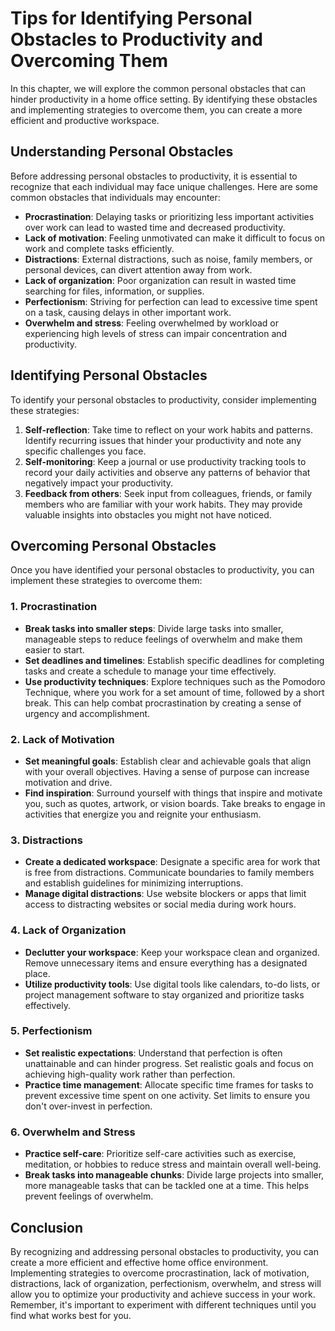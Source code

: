 Tips for Identifying Personal Obstacles to Productivity and Overcoming Them
====================================================================================

In this chapter, we will explore the common personal obstacles that can hinder productivity in a home office setting. By identifying these obstacles and implementing strategies to overcome them, you can create a more efficient and productive workspace.

**Understanding Personal Obstacles**
------------------------------------

Before addressing personal obstacles to productivity, it is essential to recognize that each individual may face unique challenges. Here are some common obstacles that individuals may encounter:

* **Procrastination**: Delaying tasks or prioritizing less important activities over work can lead to wasted time and decreased productivity.
* **Lack of motivation**: Feeling unmotivated can make it difficult to focus on work and complete tasks efficiently.
* **Distractions**: External distractions, such as noise, family members, or personal devices, can divert attention away from work.
* **Lack of organization**: Poor organization can result in wasted time searching for files, information, or supplies.
* **Perfectionism**: Striving for perfection can lead to excessive time spent on a task, causing delays in other important work.
* **Overwhelm and stress**: Feeling overwhelmed by workload or experiencing high levels of stress can impair concentration and productivity.

**Identifying Personal Obstacles**
----------------------------------

To identify your personal obstacles to productivity, consider implementing these strategies:

1. **Self-reflection**: Take time to reflect on your work habits and patterns. Identify recurring issues that hinder your productivity and note any specific challenges you face.
2. **Self-monitoring**: Keep a journal or use productivity tracking tools to record your daily activities and observe any patterns of behavior that negatively impact your productivity.
3. **Feedback from others**: Seek input from colleagues, friends, or family members who are familiar with your work habits. They may provide valuable insights into obstacles you might not have noticed.

**Overcoming Personal Obstacles**
---------------------------------

Once you have identified your personal obstacles to productivity, you can implement these strategies to overcome them:

### **1. Procrastination**

* **Break tasks into smaller steps**: Divide large tasks into smaller, manageable steps to reduce feelings of overwhelm and make them easier to start.
* **Set deadlines and timelines**: Establish specific deadlines for completing tasks and create a schedule to manage your time effectively.
* **Use productivity techniques**: Explore techniques such as the Pomodoro Technique, where you work for a set amount of time, followed by a short break. This can help combat procrastination by creating a sense of urgency and accomplishment.

### **2. Lack of Motivation**

* **Set meaningful goals**: Establish clear and achievable goals that align with your overall objectives. Having a sense of purpose can increase motivation and drive.
* **Find inspiration**: Surround yourself with things that inspire and motivate you, such as quotes, artwork, or vision boards. Take breaks to engage in activities that energize you and reignite your enthusiasm.

### **3. Distractions**

* **Create a dedicated workspace**: Designate a specific area for work that is free from distractions. Communicate boundaries to family members and establish guidelines for minimizing interruptions.
* **Manage digital distractions**: Use website blockers or apps that limit access to distracting websites or social media during work hours.

### **4. Lack of Organization**

* **Declutter your workspace**: Keep your workspace clean and organized. Remove unnecessary items and ensure everything has a designated place.
* **Utilize productivity tools**: Use digital tools like calendars, to-do lists, or project management software to stay organized and prioritize tasks effectively.

### **5. Perfectionism**

* **Set realistic expectations**: Understand that perfection is often unattainable and can hinder progress. Set realistic goals and focus on achieving high-quality work rather than perfection.
* **Practice time management**: Allocate specific time frames for tasks to prevent excessive time spent on one activity. Set limits to ensure you don't over-invest in perfection.

### **6. Overwhelm and Stress**

* **Practice self-care**: Prioritize self-care activities such as exercise, meditation, or hobbies to reduce stress and maintain overall well-being.
* **Break tasks into manageable chunks**: Divide large projects into smaller, more manageable tasks that can be tackled one at a time. This helps prevent feelings of overwhelm.

**Conclusion**
--------------

By recognizing and addressing personal obstacles to productivity, you can create a more efficient and effective home office environment. Implementing strategies to overcome procrastination, lack of motivation, distractions, lack of organization, perfectionism, overwhelm, and stress will allow you to optimize your productivity and achieve success in your work. Remember, it's important to experiment with different techniques until you find what works best for you.
